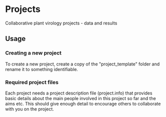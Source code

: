 # Projects
Collaborative plant virology projects - data and results

## Usage

### Creating a new project 

To create a new project, create a copy of the "project_template" folder and rename it to something identifiable. 

### Required project files
Each project needs a project description file (project.info) that provides basic details about the main people involved in this project so far and the aims etc. This should give enough detail to encourage others to collaborate with you on the project. 


